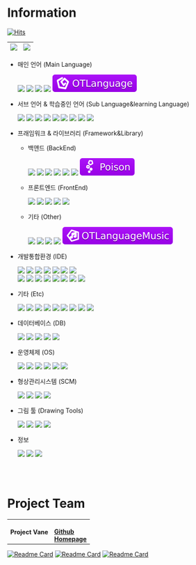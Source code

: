 # Information 

[![Hits](https://hits.seeyoufarm.com/api/count/incr/badge.svg?url=https%3A%2F%2Fgithub.com%2FPersesTitan&count_bg=%23B21A1A&title_bg=%23555555&icon=electron.svg&icon_color=%23E7E7E7&title=visit&edge_flat=false)](https://hits.seeyoufarm.com)

![](https://github-readme-stats.vercel.app/api?include_all_commits=true&username=PersesTitan&show_icons=true&theme=dark) | ![](https://github-readme-stats.vercel.app/api/top-langs/?username=PersesTitan&layout=compact&langs_count=105&theme=dark)
|----|----|

* 매인 언어 (Main Language)

  <img src="https://img.shields.io/badge/Java-007396?style=flat&logo=OpenJDK&logoColor=white"/>
  <img src="https://img.shields.io/badge/Apache Groovy-4298B8?style=flat&logo=Apache Groovy&logoColor=white">
  <img src="https://img.shields.io/badge/Kotlin-7F52FF?style=flat&logo=Kotlin&logoColor=white">
  <img src="https://img.shields.io/badge/Python-3776AB?style=flat&logo=Python&logoColor=white"/>
  <a href="https://github.com/OTLanguage"><img src="https://github.com/OTLanguage/.github/blob/main/image/OTLanguage-flat.svg"/></a>
  
* 서브 언어 & 학습중인 언어 (Sub Language&learning Language)

  <img src="https://img.shields.io/badge/Ruby-CC342D?style=flat&logo=Ruby&logoColor=white">
  <img src="https://img.shields.io/badge/JavaScript-F7DF1E?style=flat&logo=javascript&logoColor=black">
  <img src="https://img.shields.io/badge/TypeScript-3178C6?style=flat&logo=TypeScript&logoColor=white">
  <img src="https://img.shields.io/badge/C%23-239120?style=flat&logo=Csharp&logoColor=white"/>
  <img src="https://img.shields.io/badge/C-A8B9CC?style=flat&logo=C&logoColor=white"/>
  <img src="https://img.shields.io/badge/-C++-00599C?style=flat&logo=C%2B%2B&logoColor=white"/>
  <img src="https://img.shields.io/badge/Go-00ADD8?style=flat&logo=Go&logoColor=white">
  <img src="https://img.shields.io/badge/Rust-FF0000?style=flat&logo=Rust&logoColor=white">
  <img src="https://img.shields.io/badge/Swift-F05138?style=flat&logo=Swift&logoColor=white">

* 프래임워크 & 라이브러리 (Framework&Library)
  * 백앤드 (BackEnd)
  
    ![](https://img.shields.io/badge/Spring-6DB33F?style=flat&logo=spring&logoColor=white)
    ![](https://img.shields.io/badge/SpringBoot-6DB33F?style=flat&logo=springboot&logoColor=white)
    ![](https://img.shields.io/badge/Django-092E20?style=flat&logo=Django&logoColor=white)
    ![](https://img.shields.io/badge/Node.js-339933?style=flat&logo=Node.js&logoColor=white)
    ![](https://img.shields.io/badge/NodeRED-8F0000?style=flat&logo=Node-RED&logoColor=white)
    <img src="https://img.shields.io/badge/Ruby on Rails-CC0000?style=flat&logo=Ruby on Rails&logoColor=white">
    <img src="https://github.com/OTLanguage/.github/blob/main/image/poison/svg/Poison-flat.svg">
    
  * 프론트엔드 (FrontEnd)
  
    ![](https://img.shields.io/badge/Thymeleaf-005F0F?style=flat&logo=Thymeleaf&logoColor=white)
    ![](https://img.shields.io/badge/React-61DAFB?style=flat&logo=React&logoColor=black)
    ![](https://img.shields.io/badge/Vue.js-4FC08D?style=flat&logo=Vue.js&logoColor=white)
    <img src="https://img.shields.io/badge/HTML5-E34F26?style=flat&logo=html5&logoColor=white">
    <img src="https://img.shields.io/badge/CSS-1572B6?style=flat&logo=css3&logoColor=white">
  
  * 기타 (Other)
  
    <img src="https://img.shields.io/badge/Unity-FFFFFF?style=flat&logo=Unity&logoColor=black">
    <img src="https://img.shields.io/badge/Unreal Engine-0E1128?style=flat&logo=Unreal Engine&logoColor=white">
    <img src="https://img.shields.io/badge/OpenCV-5C3EE8?style=flat&logo=OpenCV&logoColor=white">
    <img src="https://img.shields.io/badge/Android-3DDC84?style=flat&logo=Android&logoColor=white">
    <img src="https://github.com/OTLanguage/.github/blob/main/icon/music/OTLanguageMusic-flat.svg"/>
  
* 개발통합환경 (IDE)

  ![](https://img.shields.io/badge/GoLand-000000?style=flat&logo=GoLand&logoColor=white)
  ![](https://img.shields.io/badge/WebStorm-000000?style=flat&logo=WebStorm&logoColor=white)
  ![](https://img.shields.io/badge/CLion-000000?style=flat&logo=CLion&logoColor=white)
  ![](https://img.shields.io/badge/Rider-000000?style=flat&logo=Rider&logoColor=white)
  ![](https://img.shields.io/badge/PyCharm-000000?style=flat&logo=PyCharm&logoColor=white)
  <img src="https://img.shields.io/badge/IntelliJ IDEA-000000?style=flat&logo=IntelliJ IDEA&logoColor=white">
  <img src="https://img.shields.io/badge/Jetbrains-000000?style=flat&logo=Jetbrains&logoColor=white">
  <br/>
  <img src="https://img.shields.io/badge/Eclipse IDE-2C2255?style=flat&logo=Eclipse IDE&logoColor=white">
  <img src="https://img.shields.io/badge/Arduino-00979D?style=flat&logo=Arduino&logoColor=white">
  <img src="https://img.shields.io/badge/Android Studio-3DDC84?style=flat&logo=Android Studio&logoColor=white">
  <img src="https://img.shields.io/badge/Visual Studio Code-007ACC?style=flat&logo=Visual Studio Code&logoColor=white">
  <img src="https://img.shields.io/badge/Anaconda-44A833?style=flat&logo=Anaconda&logoColor=white">
  <img src="https://img.shields.io/badge/Notepad++-90E59A?style=flat&logo=Notepad%2B%2B&logoColor=black">
  <img src="https://img.shields.io/badge/Xcode-147EFB?style=flat&logo=Xcode&logoColor=white">
  <img src="https://img.shields.io/badge/godotengine-478CBF?style=flat&logo=godotengine&logoColor=white">

* 기타 (Etc)
 
  <img src="https://img.shields.io/badge/Gradle-02303A?style=flat&logo=gradle&logoColor=white">  
  <img src="https://img.shields.io/badge/Apache-D22128?style=flat&logo=Apache&logoColor=white">
  <img src="https://img.shields.io/badge/RubyGems-E9573F?style=flat&logo=RubyGems&logoColor=white">
  <img src="https://img.shields.io/badge/Sketch-F7B500?style=flat&logo=Sketch&logoColor=white">
  <img src="https://img.shields.io/badge/JSON-000000?style=flat&logo=JSON&logoColor=white">
  <img src="https://img.shields.io/badge/npm-CB3837?style=flat&logo=npm&logoColor=white">
  <img src="https://img.shields.io/badge/Yarn-2C8EBB?style=flat&logo=Yarn&logoColor=white">
  <img src="https://img.shields.io/badge/Heroku-430098?style=flat&logo=Heroku&logoColor=white">
  <img src="https://img.shields.io/badge/Hibernate-59666C?style=flat&logo=Hibernate&logoColor=white">

* 데이터베이스 (DB)

  <img src="https://img.shields.io/badge/MySQL-4479A1?style=flat&logo=mysql&logoColor=white">
  <img src="https://img.shields.io/badge/MariaDB-003545?style=flat&logo=MariaDB&logoColor=white">
  <img src="https://img.shields.io/badge/SQLite-003B57?style=flat&logo=SQLite&logoColor=white">
  <img src="https://img.shields.io/badge/PostgreSQL-4169E1?style=flat&logo=PostgreSQL&logoColor=white">
  <img src="https://img.shields.io/badge/Firebase-FFCA28?style=flat&logo=Firebase&logoColor=black">

* 운영체제 (OS)

  ![](https://img.shields.io/badge/Windows-0078D6?style=flat&logo=Windows&logoColor=white)
  ![](https://img.shields.io/badge/Linux-FCC624?style=flat&logo=linux&logoColor=black)
  ![](https://img.shields.io/badge/Apple-000000?style=flat&logo=Apple&logoColor=white)
  ![](https://img.shields.io/badge/Red%20Hat-EE0000?style=flat&logo=RedHat&logoColor=white)
  <img src="https://img.shields.io/badge/Windows 11-0078D4?style=flat&logo=Windows 11&logoColor=white">
  <img src="https://img.shields.io/badge/Raspberry Pi-A22846?style=flat&logo=Raspberry Pi&logoColor=white">

  
* 형상관리시스템 (SCM)

  ![](https://img.shields.io/badge/Git-F05032?style=flat&logo=Git&logoColor=white)
  ![](https://img.shields.io/badge/Sourcetree-0052CC?style=flat&logo=Sourcetree&logoColor=white)
  ![](https://img.shields.io/badge/GitHub-181717?style=flat&logo=github&logoColor=white)
  ![](https://img.shields.io/badge/Bitbucket-0052CC?style=flat&logo=Bitbucket&logoColor=white)
  
* 그림 툴 (Drawing Tools)

  <img src="https://img.shields.io/badge/Adobe Photoshop-31A8FF?style=flat&logo=Adobe Photoshop&logoColor=white">
  <img src="https://img.shields.io/badge/Adobe Illustrator-FF9A00?style=flat&logo=Adobe Illustrator&logoColor=white">
  <img src="https://img.shields.io/badge/Inkscape-000000?style=flat&logo=Inkscape&logoColor=white">
  <img src="https://img.shields.io/badge/GIMP-5C5543?style=flat&logo=GIMP&logoColor=white">
 
* 정보 
  
  ![](https://img.shields.io/badge/Notion-ffffff?style=flat&logo=Notion&logoColor=black)
  ![](https://img.shields.io/badge/Tistory-999999?style=flat&logo=Tistory&logoColor=white)
  ![](https://img.shields.io/badge/Velog-20C997?style=flat&logo=Velog&logoColor=white)

</br>
</br>


# Project Team


<table>
  <tr>
    <th>Project Vane</th>
    <td>
      <a href="https://github.com/VaneProject" style="text-align: center">
        <img src="https://avatars.githubusercontent.com/VaneProject" width="100px;" alt=""/>
        <br>
        <b style="text-align: center">Github</b>
      </a>
      <br>
      <a href="https://vaneproject.github.io/">
        <b style="text-align: center;">Homepage</b>
      </a>
    </td>
  </tr>
</table>

[![Readme Card](https://github-readme-stats.vercel.app/api/pin/?username=VaneProject&repo=bad-word-filtering&theme=dark)](https://github.com/VaneProject/bad-word-filtering)
[![Readme Card](https://github-readme-stats.vercel.app/api/pin/?username=VaneProject&repo=hangul-editor&theme=dark)](https://github.com/VaneProject/hangul-editor)
[![Readme Card](https://github-readme-stats.vercel.app/api/pin/?username=VaneProject&repo=cut-image&theme=dark)](https://github.com/VaneProject/cut-image)

<!-- [![Readme Card](https://github-readme-stats.vercel.app/api/pin/?username=VaneProject&repo=bad-word-filtering)](https://github.com/VaneProject/bad-word-filtering) -->
